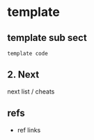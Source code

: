 # template

## template sub sect

```
template code
```

## 2. Next

next list / cheats

## refs

- ref links
